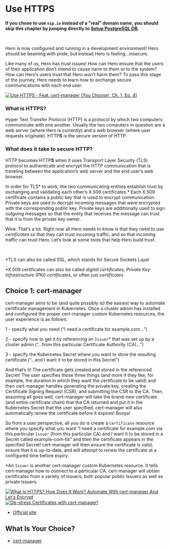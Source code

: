 # Use HTTPS

**If you chose to use `nip.io` instead of a "real" domain name, you should skip this chapter by jumping directly to [Setup PostgreSQL DB](../db/README.md).**

</br>

Hero is now configured and running in a development environment! Hero should be beaming with pride, but instead Hero is feeling…insecure.

Like many of us, Hero has trust issues! How can Hero ensure that the users of their application don’t intend to cause harm to them or to the system? How can Hero’s users trust that Hero won’t harm them? To pass this stage of the journey, Hero needs to learn how to exchange secure communications with each end user.

[![Use HTTPS - Feat. cert-manager (You Choose!, Ch. 1, Ep. 4)](https://img.youtube.com/vi/sSbe6qedElE/0.jpg)](https://youtu.be/sSbe6qedElE)

### What is HTTPS?

Hyper Text Transfer Protocol (HTTP) is a protocol by which two computers communicate with one another. Usually the two computers in question are a web server (where Hero is currently) and a web browser (where user requests originate). HTTP**S** is the secure version of HTTP.

### What does it take to secure HTTP?

HTTP becomes HTTP**S** when it uses Transport Layer Security (TLS) protocol to authenticate and encrypt the HTTP communication that is traveling between the application’s web server and the end user’s web browser.

In order for TLS* to work, the two communicating entities establish trust by exchanging and validating each other’s X.509 certificates.* Each X.509 certificate contains a public key that is used to encrypt communication. Private keys are used to decrypt incoming messages that were encrypted with the corresponding public key. Private keys are additionally used to sign outgoing messages so that the entity that receives the message can trust that it is from the private key owner.  

Wow. That’s a lot. Right now all Hero needs to know is that they need to use *certificates* so that they can trust incoming traffic, and so that incoming traffic can trust Hero.  Let’s look at some tools that help Hero build trust. 

</br>

*TLS can also be called SSL, which stands for Secure Sockets Layer

*X.509 certificates can also be called *digital certificates*, *Private Key Infrastructure (PKI) certificates*, or often just *certificates*

## Choice 1: cert-manager

cert-manager aims to be (and quite possibly is) the easiest way to automate certificate management in Kubernetes.  Once a cluster admin has installed and configured the proper cert-manager custom Kubernetes resources, the user experience is as follows:

1 - specify what you need (“I need a certificate for example.com…”)

2 - specify how to get it by referencing an `Issuer`* that was set up by a cluster admin (“…from this particular Certificate Authority (CA)…”)

3 - specify the Kubernetes Secret where you want to store the resulting certificate (“…and I want it to be stored in this Secret”)

And that’s it! The certificate gets created and stored in the referenced Secret! The user specifies those three things (and more if they like, for example, the duration in which they want the certificate to be valid) and then cert-manager handles generating the private key, creating the Certificate Signing Request (CSR), and submitting the CSR to the CA. Then, assuming all goes well, cert-manager will take the brand-new certificate (and entire certificate chain) that the CA returned and put it in the Kubernetes Secret that the user specified.  cert-manager will also automatically renew the certificate before it expires! Booya!

So from a user perspective, all you do is create a `Certificate` resource where you specify what you want “I need a certificate for example.com via this particular `Issuer` (from this particular CA) and I want it to be stored in a Secret called example-com-tls” and then the certificate appears in the specified Secret! cert-manager will then ensure the certificate is valid, ensure that it is up-to-date, and will attempt to renew the certificate at a configured time before expiry.


*An `Issuer` is another cert-manager custom Kubernetes resource. It tells cert-manager how to connect to a particular CA. cert-manager will obtain certificates from a variety of Issuers, both popular public Issuers as well as private Issuers.

[![What Is HTTPS? How Does It Work? Automate With cert-manager And Let's Encrypt](https://img.youtube.com/vi/D7ijCjE31GA/0.jpg)](https://youtu.be/D7ijCjE31GA)
[![De-stress Certificates with cert-manager!](https://img.youtube.com/vi/DthwYI46DYo/0.jpg)](https://via.vmw.com/cert-manager)
* [Official site](https://cert-manager.io/)

## What Is Your Choice?

* [cert-manager](cert-manager.md)